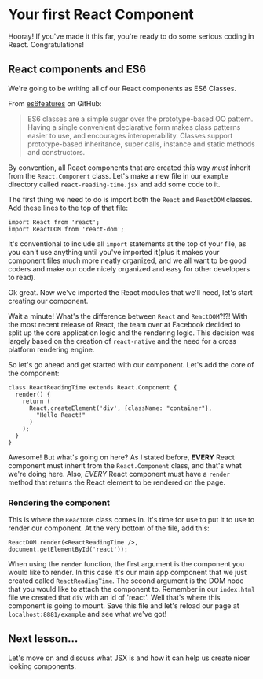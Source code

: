 # Your first React Component

Hooray! If you've made it this far, you're ready to do some serious coding
in React. Congratulations!

## React components and ES6

We're going to be writing all of our React components as ES6 Classes.

From [es6features](https://github.com/lukehoban/es6features#classes) on GitHub:

> ES6 classes are a simple sugar over the prototype-based OO pattern. Having a
> single convenient declarative form makes class patterns easier to use, and
> encourages interoperability. Classes support prototype-based inheritance,
> super calls, instance and static methods and constructors.

By convention, all React components that are created this way *must* inherit
from the `React.Component` class. Let's make a new file in our `example` directory
called `react-reading-time.jsx` and add some code to it.

The first thing we need to do is import both the `React` and `ReactDOM` classes.
Add these lines to the top of that file:
```es6
import React from 'react';
import ReactDOM from 'react-dom';
```

It's conventional to include all `import` statements at the top of your file,
as you can't use anything until you've imported it(plus it makes your component
files much more neatly organized, and we all want to be good coders and make our
code nicely organized and easy for other developers to read).

Ok great. Now we've imported the React modules that we'll need, let's start creating
our component.

Wait a minute! What's the difference between `React` and `ReactDOM`?!?! With the
most recent release of React, the team over at Facebook decided to split up the
core application logic and the rendering logic. This decision was largely based
on the creation of `react-native` and the need for a cross platform rendering
engine.

So let's go ahead and get started with our component. Let's add the core of
the component:
```es6
class ReactReadingTime extends React.Component {
  render() {
    return (
      React.createElement('div', {className: "container"},
        "Hello React!"
      )
    );
  }
}
```

Awesome! But what's going on here? As I stated before, **EVERY** React component
must inherit from the `React.Component` class, and that's what we're doing here.
Also, *EVERY* React component must have a `render` method that returns the
React element to be rendered on the page.

### Rendering the component

This is where the `ReactDOM` class comes in. It's time for use to put it to
use to render our component. At the very bottom of the file, add this:
```es6
ReactDOM.render(<ReactReadingTime />, document.getElementById('react'));
```

When using the `render` function, the first argument is the component you would
like to render. In this case it's our main app component that we just created
called `ReactReadingTime`. The second argument is the DOM node that you would
like to attach the component to. Remember in our `index.html` file we created
that `div` with an id of 'react'. Well that's where this component is going to
mount. Save this file and let's reload our page at `localhost:8881/example`
and see what we've got!

## Next lesson...

Let's move on and discuss what JSX is and how it can help us create nicer
looking components.
